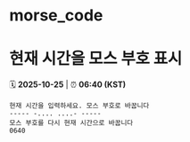 # morse_code
# 현재 시간을 모스 부호 표시
<!-- MORSE_TIME_START -->
🗓️ **2025-10-25** | ⏰ **06:40 (KST)**

```
현재 시간을 입력하세요. 모스 부호로 바꿉니다
----- -.... ....- -----
모스 부호를 다시 현재 시간으로 바꿉니다
0640
```
<!-- MORSE_TIME_END -->
